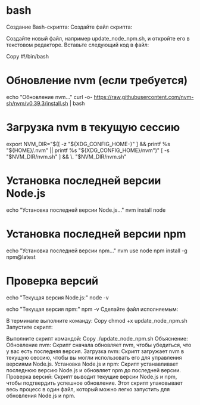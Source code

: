 # bash
Создание Bash-скрипта:
Создайте файл скрипта:

Создайте новый файл, например update_node_npm.sh, и откройте его в текстовом редакторе.
Вставьте следующий код в файл:

Copy
#!/bin/bash

# Обновление nvm (если требуется)
echo "Обновление nvm..."
curl -o- https://raw.githubusercontent.com/nvm-sh/nvm/v0.39.3/install.sh | bash

# Загрузка nvm в текущую сессию
export NVM_DIR="$([ -z "${XDG_CONFIG_HOME-}" ] && printf %s "${HOME}/.nvm" || printf %s "${XDG_CONFIG_HOME}/nvm")"
[ -s "$NVM_DIR/nvm.sh" ] && \. "$NVM_DIR/nvm.sh"

# Установка последней версии Node.js
echo "Установка последней версии Node.js..."
nvm install node

# Установка последней версии npm
echo "Установка последней версии npm..."
nvm use node
npm install -g npm@latest

# Проверка версий
echo "Текущая версия Node.js:"
node -v

echo "Текущая версия npm:"
npm -v
Сделайте файл исполняемым:

В терминале выполните команду:
Copy
chmod +x update_node_npm.sh
Запустите скрипт:

Выполните скрипт командой:
Copy
./update_node_npm.sh
Объяснение:
Обновление nvm: Скрипт сначала обновляет nvm, чтобы убедиться, что у вас есть последняя версия.
Загрузка nvm: Скрипт загружает nvm в текущую сессию, чтобы вы могли использовать его для управления версиями Node.js.
Установка Node.js и npm: Скрипт устанавливает последнюю версию Node.js и обновляет npm до последней версии.
Проверка версий: Скрипт выводит текущие версии Node.js и npm, чтобы подтвердить успешное обновление.
Этот скрипт упаковывает весь процесс в один файл, который можно легко запустить для обновления Node.js и npm.